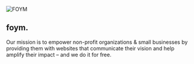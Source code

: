 ![FOYM](https://github.com/focus-on-your-mission/.github/assets/70782025/851d9dd4-43e9-42d4-b231-d51183cbe307)

## **foym.**
Our mission is to empower non-profit organizations & small businesses by providing them with websites that communicate their vision and help amplify their impact – and we do it for free.
